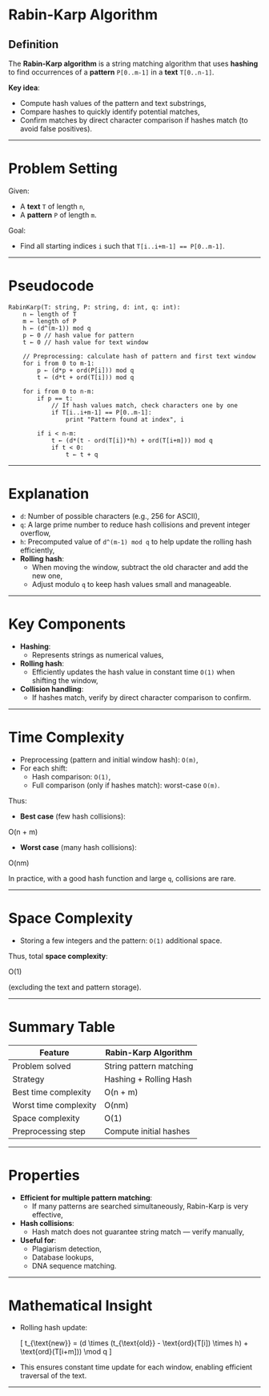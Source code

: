 # Rabin-Karp Algorithm

## Definition

The **Rabin-Karp algorithm** is a string matching algorithm that uses **hashing** to find occurrences of a **pattern** `P[0..m-1]` in a **text** `T[0..n-1]`.

**Key idea**:
- Compute hash values of the pattern and text substrings,
- Compare hashes to quickly identify potential matches,
- Confirm matches by direct character comparison if hashes match (to avoid false positives).

---

# Problem Setting

Given:
- A **text** `T` of length `n`,
- A **pattern** `P` of length `m`.

Goal:
- Find all starting indices `i` such that `T[i..i+m-1] == P[0..m-1]`.

---

# Pseudocode

```
RabinKarp(T: string, P: string, d: int, q: int):
    n ← length of T
    m ← length of P
    h ← (d^(m-1)) mod q
    p ← 0 // hash value for pattern
    t ← 0 // hash value for text window

    // Preprocessing: calculate hash of pattern and first text window
    for i from 0 to m-1:
        p ← (d*p + ord(P[i])) mod q
        t ← (d*t + ord(T[i])) mod q

    for i from 0 to n-m:
        if p == t:
            // If hash values match, check characters one by one
            if T[i..i+m-1] == P[0..m-1]:
                print "Pattern found at index", i

        if i < n-m:
            t ← (d*(t - ord(T[i])*h) + ord(T[i+m])) mod q
            if t < 0:
                t ← t + q
```

---

# Explanation

- `d`: Number of possible characters (e.g., 256 for ASCII),
- `q`: A large prime number to reduce hash collisions and prevent integer overflow,
- `h`: Precomputed value of `d^(m-1) mod q` to help update the rolling hash efficiently,
- **Rolling hash**:
  - When moving the window, subtract the old character and add the new one,
  - Adjust modulo `q` to keep hash values small and manageable.

---

# Key Components

- **Hashing**:
  - Represents strings as numerical values,
- **Rolling hash**:
  - Efficiently updates the hash value in constant time `O(1)` when shifting the window,
- **Collision handling**:
  - If hashes match, verify by direct character comparison to confirm.

---

# Time Complexity

- Preprocessing (pattern and initial window hash): `O(m)`,
- For each shift:
  - Hash comparison: `O(1)`,
  - Full comparison (only if hashes match): worst-case `O(m)`.

Thus:
- **Best case** (few hash collisions):

O(n + m)


- **Worst case** (many hash collisions):

O(nm)


In practice, with a good hash function and large `q`, collisions are rare.

---

# Space Complexity

- Storing a few integers and the pattern: `O(1)` additional space.

Thus, total **space complexity**:

O(1)

(excluding the text and pattern storage).

---

# Summary Table

| Feature            | Rabin-Karp Algorithm                            |
|--------------------|-------------------------------------------------|
| Problem solved     | String pattern matching                         |
| Strategy           | Hashing + Rolling Hash                          |
| Best time complexity | O(n + m)                                       |
| Worst time complexity | O(nm)                                         |
| Space complexity   | O(1)                                             |
| Preprocessing step | Compute initial hashes                          |

---

# Properties

- **Efficient for multiple pattern matching**:
  - If many patterns are searched simultaneously, Rabin-Karp is very effective,
- **Hash collisions**:
  - Hash match does not guarantee string match — verify manually,
- **Useful for**:
  - Plagiarism detection,
  - Database lookups,
  - DNA sequence matching.

---

# Mathematical Insight

- Rolling hash update:

  \[
  t_{\text{new}} = (d \times (t_{\text{old}} - \text{ord}(T[i]) \times h) + \text{ord}(T[i+m])) \mod q
  \]

- This ensures constant time update for each window, enabling efficient traversal of the text.

---